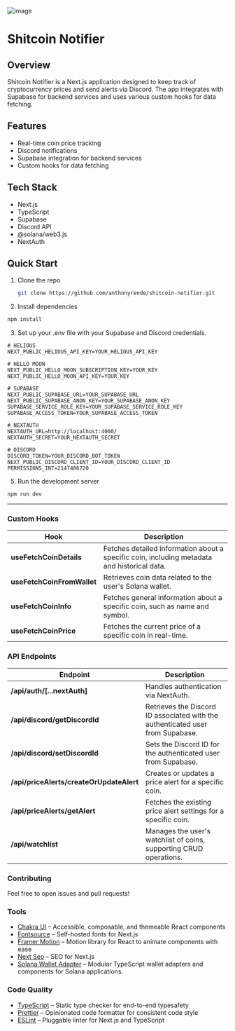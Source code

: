 ![image](https://github.com/anthonyrende/shitcoin-notifier/assets/20310701/7a1d6ac8-a84a-46c1-b4ba-a49bed0817b4)



# Shitcoin Notifier

## Overview

Shitcoin Notifier is a Next.js application designed to keep track of cryptocurrency prices and send alerts via Discord. The app integrates with Supabase for backend services and uses various custom hooks for data fetching.

## Features

- Real-time coin price tracking
- Discord notifications
- Supabase integration for backend services
- Custom hooks for data fetching

## Tech Stack

- Next.js
- TypeScript
- Supabase
- Discord API
- @solana/web3.js
- NextAuth

## Quick Start

1. Clone the repo
   ```bash
   git clone https://github.com/anthonyrende/shitcoin-notifier.git

2. Install dependencies
```bash
npm install
```
3. Set up your .env file with your Supabase and Discord credentials.
```
# HELIOUS
NEXT_PUBLIC_HELIOUS_API_KEY=YOUR_HELIOUS_API_KEY

# HELLO MOON
NEXT_PUBLIC_HELLO_MOON_SUBSCRIPTION_KEY=YOUR_KEY
NEXT_PUBLIC_HELLO_MOON_API_KEY=YOUR_KEY

# SUPABASE
NEXT_PUBLIC_SUPABASE_URL=YOUR_SUPABASE_URL
NEXT_PUBLIC_SUPABASE_ANON_KEY=YOUR_SUPABASE_ANON_KEY
SUPABASE_SERVICE_ROLE_KEY=YOUR_SUPABASE_SERVICE_ROLE_KEY
SUPABASE_ACCESS_TOKEN=YOUR_SUPABASE_ACCESS_TOKEN

# NEXTAUTH
NEXTAUTH_URL=http://localhost:4000/
NEXTAUTH_SECRET=YOUR_NEXTAUTH_SECRET

# DISCORD
DISCORD_TOKEN=YOUR_DISCORD_BOT_TOKEN
NEXT_PUBLIC_DISCORD_CLIENT_ID=YOUR_DISCORD_CLIENT_ID
PERMISSIONS_INT=2147486720
```

5. Run the development server
```bash
npm run dev
```
-------

### Custom Hooks

| Hook                    | Description                                                                 |
|-------------------------|-----------------------------------------------------------------------------|
| **useFetchCoinDetails** | Fetches detailed information about a specific coin, including metadata and historical data. |
| **useFetchCoinFromWallet** | Retrieves coin data related to the user's Solana wallet.                   |
| **useFetchCoinInfo**    | Fetches general information about a specific coin, such as name and symbol.  |
| **useFetchCoinPrice**   | Fetches the current price of a specific coin in real-time.                   |

### API Endpoints

| Endpoint                        | Description                                                                 |
|---------------------------------|-----------------------------------------------------------------------------|
| **/api/auth/[...nextAuth]**     | Handles authentication via NextAuth.                                         |
| **/api/discord/getDiscordId**   | Retrieves the Discord ID associated with the authenticated user from Supabase.|
| **/api/discord/setDiscordId**   | Sets the Discord ID for the authenticated user from Supabase.                |
| **/api/priceAlerts/createOrUpdateAlert** | Creates or updates a price alert for a specific coin.                    |
| **/api/priceAlerts/getAlert**   | Fetches the existing price alert settings for a specific coin.               |
| **/api/watchlist**              | Manages the user's watchlist of coins, supporting CRUD operations.          |

### Contributing
Feel free to open issues and pull requests!

### Tools

- [Chakra UI](https://chakra-ui.com/) – Accessible, composable, and themeable React components
- [Fontsource](https://fontsource.org/) – Self-hosted fonts for Next.js
- [Framer Motion](https://framer.com/motion) – Motion library for React to animate components with ease
- [Next Seo](https://npmjs.com/package/next-seo) – SEO for Next.js
- [Solana Wallet Adapter](https://github.com/solana-labs/wallet-adapter) – Modular TypeScript wallet adapters and components for Solana applications.
### Code Quality

- [TypeScript](https://www.typescriptlang.org/) – Static type checker for end-to-end typesafety
- [Prettier](https://prettier.io/) – Opinionated code formatter for consistent code style
- [ESLint](https://eslint.org/) – Pluggable linter for Next.js and TypeScript
